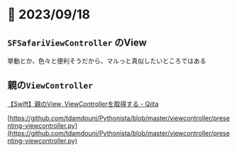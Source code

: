 # 📝 2023/09/18

## `SFSafariViewController` のView

挙動とか、色々と便利そうだから、マルっと真似したいところではある


## 親の`ViewController`

[【Swift】親のView, ViewControllerを取得する - Qiita](https://qiita.com/tetsukick/items/ae05fdc6040c491639a2)

[https://github.com/tdamdouni/Pythonista/blob/master/viewcontroller/presenting-viewcontroller.py](https://github.com/tdamdouni/Pythonista/blob/master/viewcontroller/presenting-viewcontroller.py)

